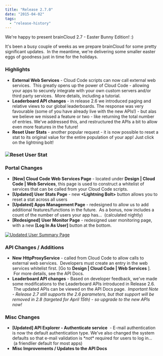 ```yaml
---
title: "Release 2.7.0"
date: "2015-04-02"
tags: 
  - "release-history"
---
```


We're happy to present brainCloud 2.7 - Easter Bunny Edition! :)

It's been a busy couple of weeks as we prepare brainCloud for some pretty significant updates.  In the meantime, we're delivering some smaller easter eggs of goodness just in time for the holidays.

### Highlights

- **External Web Services** - Cloud Code scripts can now call external web services.  This greatly opens up the power of Cloud Code - allowing your apps to securely integrate with your own custom servers and/or third party services.  More details, including a tutorial.
- **Leaderboard API changes** - in release 2.6 we introduced paging and relative views to our global leaderboards. The response was very favourable (some of you have already live with the new APIs!) - but alas we believe we missed a feature or two - like returning the total number of entries. We've addressed this, and restructured the APIs a bit to allow even more features in the future!
- **Reset User Stats** - another popular request - it is now possible to reset a stat to its original value for the entire population of your app! Just click on the lightning bolt!

### ![Reset User Stat](images/Reset_User_Stat.png)

### Portal Changes

- **\[New\] Cloud Code Web Services Page** - located under **Design | Cloud Code | Web Services**, this page is used to construct a whitelist of services that can be called from your Cloud Code scripts.
- **\[Updated\] User Stats Page** - new **<Lightning Bolt\>** button allows you to reset a stat across all users
- **\[Updated\] Apps Management Page** - redesigned to allow us to add additional features/functions in the future.  As a bonus, now includes a count of the number of users your app has...  (calculated nightly)
- **\[Redesigned\]** **User Monitor Page** - redesigned user monitoring page, with a new **\[Log In As User\]** button at the bottom.

[![Updated User Summary Page](images/Updated_User_Summary_Page-1024x995.png)](images/Updated_User_Summary_Page.png)

### API Changes / Additions

- **New** **HttpProxyService** - called from Cloud Code to allow calls to external web services.  Developers must create an entry in the web services whitelist first. \[Go to **Design | Cloud Code | Web Services** \].  For more details, see the API Docs.
- **Leaderboard API changes** - Based on developer feedback, we've made some modifications to the Leaderboard APIs introduced in Release 2.6.  The updated APIs can be viewed on the API Docs page.  _Important Note - Release 2.7 still supports the 2.6 parameters, but that support will be removed in 2.8 (targeted for April 15th) - so upgrade to the new APIs now!_

### Misc Changes

- **\[Updated\] API Explorer - Authenticate service**  - E-mail authentication is now the default authentication type. We've also changed the system defaults so that e-mail validation is \*not\* required for users to log in...  (a friendlier default for most apps)
- **Misc Improvements / Updates to the API Docs**
